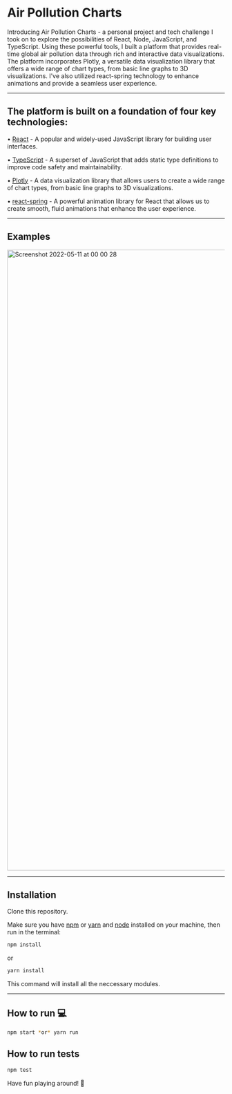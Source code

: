 # Air Pollution Charts

Introducing Air Pollution Charts - a personal project and tech challenge I took on to explore the possibilities of React, Node, JavaScript, and TypeScript. Using these powerful tools, I built a platform that provides real-time global air pollution data through rich and interactive data visualizations. The platform incorporates Plotly, a versatile data visualization library that offers a wide range of chart types, from basic line graphs to 3D visualizations. I've also utilized react-spring technology to enhance animations and provide a seamless user experience. 

---

## The platform is built on a foundation of four key technologies:

• [React](https://reactjs.org/) - A popular and widely-used JavaScript library for building user interfaces.

• [TypeScript](https://www.typescriptlang.org/) - A superset of JavaScript that adds static type definitions to improve code safety and maintainability.

• [Plotly](https://plotly.com/graphing-libraries/) - A data visualization library that allows users to create a wide range of chart types, from basic line graphs to 3D visualizations.

• [react-spring](https://react-spring.io/) - A powerful animation library for React that allows us to create smooth, fluid animations that enhance the user experience.

---

## Examples

<img width="1437" alt="Screenshot 2022-05-11 at 00 00 28" src="https://user-images.githubusercontent.com/78150333/167729475-6fa0e3a0-da99-4315-8d37-055b6140bbe0.png">

---

## Installation

Clone this repository.

Make sure you have [npm](https://www.npmjs.com/) or [yarn](https://yarnpkg.com/) and [node](https://nodejs.org/en/) installed on your machine, then run in the terminal:

```bash
npm install
```

or

```bash
yarn install
```

This command will install all the neccessary modules.

---

## How to run :computer:

```bash
npm start *or* yarn run
```

## How to run tests

```bash
npm test
```

Have fun playing around! :movie_camera:
